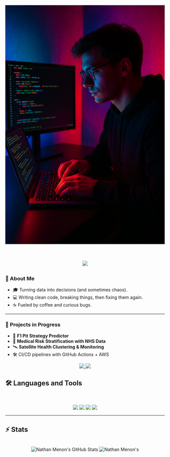 <div align="center"> 
  <img src="https://github.com/NateChris14/NateChris14/blob/main/20250424_2330_Coding%20with%20RGB_simple_compose_01jsmyps7keczts9bays55bkv4.png"/>
</div>




<!-- README.md for GitHub Profile -->

<h1 align="center">
    <img src="https://readme-typing-svg.herokuapp.com/?font=Inter&size=48&center=true&vCenter=true&width=500&height=70&color=4493F8&duration=4000&lines=Hi+There!+👋;+I'm+Nathan+Menon!;" />
</h1>


### 🧠 About Me

- 🎓 Turning data into decisions (and sometimes chaos).
- 💻 Writing clean code, breaking things, then fixing them again.
- ☕ Fueled by coffee and curious bugs.

---

### 🚀 Projects in Progress

- 🏁 **F1 Pit Strategy Predictor**  
- 🧪 **Medical Risk Stratification with NHS Data**  
- 🛰️ **Satellite Health Clustering & Monitoring**  
- 🛠️ CI/CD pipelines with GitHub Actions + AWS


<div align="center">
  <a href="menonnathanchristopher@gmail.com">
    <img src="https://skillicons.dev/icons?i=gmail" />
  </a>
  <a href="https://www.linkedin.com/in/nathanmenon14/" target="_blank">
    <img src="https://skillicons.dev/icons?i=linkedin" />
  </a>
</div>

## 🛠️ Languages and Tools

<br>

<p align="center">
  <img src="https://skillicons.dev/icons?i=python,sklearn,anaconda" />
  <img src="https://skillicons.dev/icons?i=flask,docker,kubernetes,git,github,pkl" />
  <img src="https://skillicons.dev/icons?i=gcp,aws,heroku,githubactions" />
  <img src="https://skillicons.dev/icons?i=vscode,mysql,html,js,css" />
</p>

<hr>

## ⚡️ Stats

<br>

<div align=center>
  <img width=390 src="https://github-readme-stats.vercel.app/api?username=NateChris14&theme=transparent&count_private=true&show_icons=true&rank_icon=github&locale=en" alt="Nathan Menon's GitHub Stats" />
  <img width=390 src="https://github-readme-streak-stats.herokuapp.com/?user=NateChris14&theme=transparent&count_private=true&border_radius=10&locale=en" alt="Nathan Menon's" />
</div>


